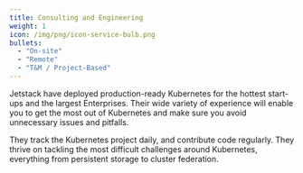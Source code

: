 ```yaml
---
title: Consulting and Engineering
weight: 1
icon: /img/png/icon-service-bulb.png
bullets:
  - "On-site"
  - "Remote"
  - "T&M / Project-Based"
---
```


Jetstack have deployed production-ready Kubernetes for the hottest start-ups and the largest Enterprises. Their wide variety of experience will enable you to get the most out of Kubernetes and make sure you avoid unnecessary issues and pitfalls.

They track the Kubernetes project daily, and contribute code regularly. They thrive on tackling the most difficult challenges around Kubernetes, everything from persistent storage to cluster federation.